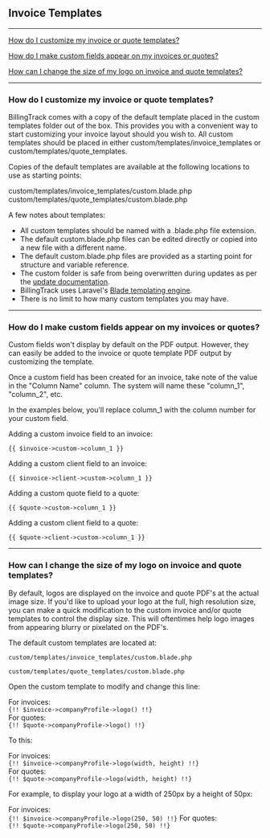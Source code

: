 Invoice Templates
---

---

[How do I customize my invoice or quote templates?](#how-do-i-customize-my-invoice-or-quote-templates)

[How do I make custom fields appear on my invoices or quotes?](#how-do-i-make-custom-fields-appear-on-my-invoices-or-quotes)

[How can I change the size of my logo on invoice and quote templates?](#how-can-i-change-the-size-of-my-logo-on-invoice-and-quote-templates)

---

### How do I customize my invoice or quote templates?

BillingTrack comes with a copy of the default template placed in the
custom templates folder out of the box. This provides you with a
convenient way to start customizing your invoice layout should you wish
to. All custom templates should be placed in either
custom/templates/invoice\_templates or
custom/templates/quote\_templates.

Copies of the default templates are available at the following locations
to use as starting points:

custom/templates/invoice\_templates/custom.blade.php
custom/templates/quote\_templates/custom.blade.php

A few notes about templates:

-   All custom templates should be named with a .blade.php file
    extension.
-   The default custom.blade.php files can be edited directly or copied
    into a new file with a different name.
-   The default custom.blade.php files are provided as a starting point
    for structure and variable reference.
-   The custom folder is safe from being overwritten during updates as
    per the [update documentation](Upgrade.md).
-   BillingTrack uses Laravel's [Blade templating
    engine](https://laravel.com/docs/6.0/blade).
-   There is no limit to how many custom templates you may have.

---

### How do I make custom fields appear on my invoices or quotes?

Custom fields won't display by default on the PDF output. However, they
can easily be added to the invoice or quote template PDF output by
customizing the template.

Once a custom field has been created for an invoice, take note of the
value in the "Column Name" column. The system will name these
"column\_1", "column\_2", etc.

In the examples below, you'll replace column\_1 with the column number
for your custom field.

Adding a custom invoice field to an invoice:

`{{ $invoice->custom->column_1 }}`

Adding a custom client field to an invoice:

`{{ $invoice->client->custom->column_1 }}`

Adding a custom quote field to a quote:

`{{ $quote->custom->column_1 }}`

Adding a custom client field to a quote:

`{{ $quote->client->custom->column_1 }}`

---

### How can I change the size of my logo on invoice and quote templates?

By default, logos are displayed on the invoice and quote PDF's at the
actual image size. If you'd like to upload your logo at the full, high
resolution size, you can make a quick modification to the custom invoice
and/or quote templates to control the display size. This will oftentimes
help logo images from appearing blurry or pixelated on the PDF's.

The default custom templates are located at:

`custom/templates/invoice_templates/custom.blade.php`

`custom/templates/quote_templates/custom.blade.php`

Open the custom template to modify and change this line:

For invoices:  
`{!! $invoice->companyProfile->logo() !!}`  
For quotes:  
`{!! $quote->companyProfile->logo() !!}`

To this:

For invoices:  
`{!! $invoice->companyProfile->logo(width,
height) !!}`  
For quotes:  
`{!! $quote->companyProfile->logo(width, height) !!}`

For example, to display your logo at a width of 250px by a height of
50px:

For invoices:  
`{!! $invoice->companyProfile->logo(250, 50) !!}`
For quotes:  
`{!! $quote->companyProfile->logo(250, 50) !!}`
